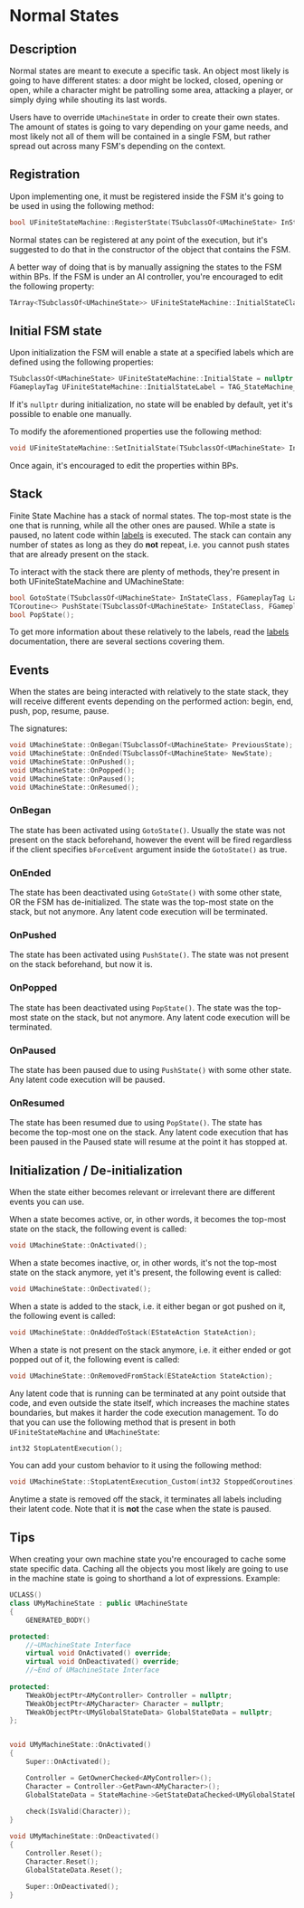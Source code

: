 ﻿# Normal States

## Description

Normal states are meant to execute a specific task. An object most likely is going to have different states: a
door might be locked, closed, opening or open, while a character might be patrolling some area, attacking a player,
or simply dying while shouting its last words.

Users have to override `UMachineState` in order to create their own states. The amount of states is going to vary
depending on your game needs, and most likely not all of them will be contained in a single FSM, but rather spread
out across many FSM's depending on the context.

## Registration

Upon implementing one, it must be registered inside the FSM it's going to be used in using the following method:

```c++
bool UFiniteStateMachine::RegisterState(TSubclassOf<UMachineState> InStateClass);
```

Normal states can be registered at any point of the execution, but it's suggested to do that in the constructor of
the object that contains the FSM.

A better way of doing that is by manually assigning the states to the FSM within BPs. If the FSM is under an AI
controller, you're encouraged to edit the following property:

```c++
TArray<TSubclassOf<UMachineState>> UFiniteStateMachine::InitialStateClassesToRegister;
```

## Initial FSM state

Upon initialization the FSM will enable a state at a specified labels which are defined using the following properties:

```c++
TSubclassOf<UMachineState> UFiniteStateMachine::InitialState = nullptr;
FGameplayTag UFiniteStateMachine::InitialStateLabel = TAG_StateMachine_Label_Default;
```

If it's `nullptr` during initialization, no state will be enabled by default, yet it's possible to enable one manually.

To modify the aforementioned properties use the following method:

```c++
void UFiniteStateMachine::SetInitialState(TSubclassOf<UMachineState> InStateClass, FGameplayTag Label = TAG_StateMachine_Label_Default);
```

Once again, it's encouraged to edit the properties within BPs.

## Stack

Finite State Machine has a stack of normal states. The top-most state is the one that is running, while all the other 
ones are paused. While a state is paused, no latent code within [labels](Labels.md) is executed. The stack can 
contain any number of states as long as they do **not** repeat, i.e. you cannot push states that are already present 
on the stack.

To interact with the stack there are plenty of methods, they're present in both UFiniteStateMachine and UMachineState:

```c++
bool GotoState(TSubclassOf<UMachineState> InStateClass, FGameplayTag Label = TAG_StateMachine_Label_Default, bool bForceEvents = true);
TCoroutine<> PushState(TSubclassOf<UMachineState> InStateClass, FGameplayTag Label = TAG_StateMachine_Label_Default, bool* bOutPrematureResult = nullptr);
bool PopState();
```

To get more information about these relatively to the labels, read the [labels](Labels.md) documentation, there are 
several sections covering them.

## Events

When the states are being interacted with relatively to the state stack, they will receive different events 
depending on the performed action: begin, end, push, pop, resume, pause.

The signatures:

```c++
void UMachineState::OnBegan(TSubclassOf<UMachineState> PreviousState);
void UMachineState::OnEnded(TSubclassOf<UMachineState> NewState);
void UMachineState::OnPushed();
void UMachineState::OnPopped();
void UMachineState::OnPaused();
void UMachineState::OnResumed();
```

### OnBegan

The state has been activated using `GotoState()`. Usually the state was not present on the stack beforehand, however 
the event will be fired regardless if the client specifies `bForceEvent` argument inside the `GotoState()` as true.

### OnEnded

The state has been deactivated using `GotoState()` with some other state, OR the FSM has de-initialized. The state was
the top-most state on the stack, but not anymore. Any latent code execution will be terminated.

### OnPushed

The state has been activated using `PushState()`. The state was not present on the stack beforehand, but now it is.

### OnPopped

The state has been deactivated using `PopState()`. The state was the top-most state on the stack, but not anymore. Any
latent code execution will be terminated.

### OnPaused

The state has been paused due to using `PushState()` with some other state. Any latent code execution will be paused. 

### OnResumed

The state has been resumed due to using `PopState()`. The state has become the top-most one on the stack. Any latent 
code execution that has been paused in the Paused state will resume at the point it has stopped at.

## Initialization / De-initialization

When the state either becomes relevant or irrelevant there are different events you can use. 

When a state becomes active, or, in other words, it becomes the top-most state on the stack, the following event is 
called:

```c++
void UMachineState::OnActivated();
```

When a state becomes inactive, or, in other words, it's not the top-most state on the stack anymore, yet it's present,
the following event is called:

```c++
void UMachineState::OnDectivated();
```

When a state is added to the stack, i.e. it either began or got pushed on it, the following event is called:

```c++
void UMachineState::OnAddedToStack(EStateAction StateAction);
```

When a state is not present on the stack anymore, i.e. it either ended or got popped out of it, the following event 
is called:

```c++
void UMachineState::OnRemovedFromStack(EStateAction StateAction);
```

Any latent code that is running can be terminated at any point outside that code, and even outside the state itself, 
which increases the machine states boundaries, but makes it harder the code execution management. To do that you can 
use the following method that is present in both `UFiniteStateMachine` and `UMachineState`:

```c++
int32 StopLatentExecution();
```

You can add your custom behavior to it using the following method:
```c++
void UMachineState::StopLatentExecution_Custom(int32 StoppedCoroutines);
```

Anytime a state is removed off the stack, it terminates all labels including their latent code. Note that it is **not**
the case when the state is paused.

## Tips

When creating your own machine state you're encouraged to cache some state specific data. Caching all the objects you 
most likely are going to use in the machine state is going to shorthand a lot of expressions. Example:

```c++
UCLASS()
class UMyMachineState : public UMachineState
{
	GENERATED_BODY()

protected:
	//~UMachineState Interface
	virtual void OnActivated() override;
	virtual void OnDeactivated() override;
	//~End of UMachineState Interface
	
protected:
	TWeakObjectPtr<AMyController> Controller = nullptr;
	TWeakObjectPtr<AMyCharacter> Character = nullptr;
	TWeakObjectPtr<UMyGlobalStateData> GlobalStateData = nullptr;
};


void UMyMachineState::OnActivated()
{
	Super::OnActivated();

	Controller = GetOwnerChecked<AMyController>();
	Character = Controller->GetPawn<AMyCharacter>();
	GlobalStateData = StateMachine->GetStateDataChecked<UMyGlobalStateData, UMyGlobalState>();
	
	check(IsValid(Character));
}

void UMyMachineState::OnDeactivated()
{
	Controller.Reset();
	Character.Reset();
	GlobalStateData.Reset();
	
	Super::OnDeactivated();
}
```
